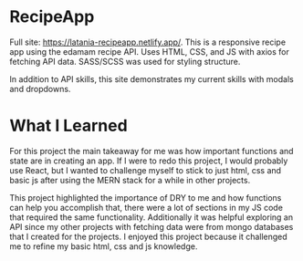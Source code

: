 # RecipeApp

Full site: https://latania-recipeapp.netlify.app/. This is a responsive recipe app using the edamam recipe API. Uses HTML, CSS, and JS with axios for fetching API data. SASS/SCSS was used for styling structure. 

In addition to API skills, this site demonstrates my current skills with modals and dropdowns.

# What I Learned

For this project the main takeaway for me was how important functions and state are in creating an app. If I were to redo this project, I would probably use React, but I wanted to challenge myself to stick to just html, css and basic js after using the MERN stack for a while in other projects. 

This project highlighted the importance of DRY to me and how functions can help you accomplish that, there were a lot of sections in my JS code that required the same functionality. Additionally it was helpful exploring an API since my other projects with fetching data were from mongo databases that I created for the projects. I enjoyed this project because it challenged me to refine my basic html, css and js knowledge. 
